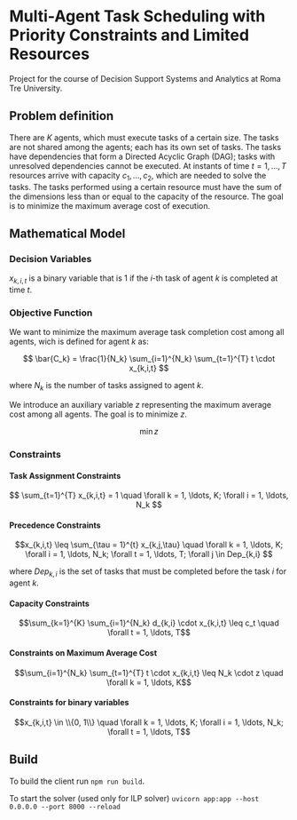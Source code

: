 # Multi-Agent Task Scheduling with Priority Constraints and Limited Resources
Project for the course of Decision Support Systems and Analytics at Roma Tre University.

## Problem definition
There are $K$ agents, which must execute tasks of a certain size. The tasks are not shared among the agents; each has its own set of tasks. The tasks have dependencies that form a Directed Acyclic Graph (DAG); tasks with unresolved dependencies cannot be executed. 
At instants of time $t = 1, \dots , T$ resources arrive with capacity $c_1, \dots , c_2$, which are needed to solve the tasks. The tasks performed using a certain resource must have the sum of the dimensions less than or equal to the capacity of the resource.
The goal is to minimize the maximum average cost of execution.

## Mathematical Model
### Decision Variables
$x_{k,i,t}$ is a binary variable that is 1 if the $i$-th task of agent $k$ is completed at time $t$.
### Objective Function
We want to minimize the maximum average task completion cost among all agents, wich is defined for agent $k$ as:

$$ \bar{C_k} = \frac{1}{N_k} \sum_{i=1}^{N_k} \sum_{t=1}^{T} t \cdot x_{k,i,t} $$

where $N_k$ is the number of tasks assigned to agent $k$.

We introduce an auxiliary variable $z$ representing the maximum average cost among all agents. The goal is to minimize $z$.

$$ \min z $$

### Constraints
#### Task Assignment Constraints
$$ \sum_{t=1}^{T} x_{k,i,t} = 1 \quad \forall k = 1, \ldots, K; \forall i = 1, \ldots, N_k $$
#### Precedence Constraints
$$x_{k,i,t} \leq \sum_{\tau = 1}^{t} x_{k,j,\tau} \quad \forall  k = 1, \ldots, K; \forall i = 1, \ldots, N_k; \forall t = 1, \ldots, T; \forall j \in Dep_{k,i} $$

where $Dep_{k,i}$ is the set of tasks that must be completed before the task $i$ for agent $k$.
#### Capacity Constraints
$$\sum_{k=1}^{K} \sum_{i=1}^{N_k} d_{k,i} \cdot x_{k,i,t} \leq c_t \quad \forall t = 1, \ldots, T$$
#### Constraints on Maximum Average Cost
$$\sum_{i=1}^{N_k} \sum_{t=1}^{T} t \cdot x_{k,i,t} \leq N_k \cdot z \quad \forall k = 1, \ldots, K$$
#### Constraints for binary variables
$$x_{k,i,t} \in \\{0, 1\\} \quad \forall k = 1, \ldots, K; \forall i = 1, \ldots, N_k; \forall t = 1, \ldots, T$$

## Build
To build the client run `npm run build`.

To start the solver (used only for ILP solver) `uvicorn app:app --host 0.0.0.0 --port 8000 --reload`

